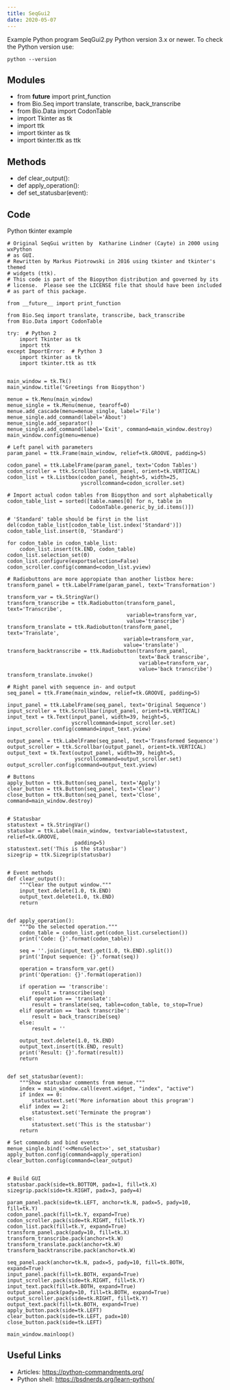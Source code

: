 ```yaml
---
title: SeqGui2
date: 2020-05-07
---
```

Example Python program SeqGui2.py
Python version 3.x or newer.
To check the Python version use:

    python --version

## Modules

* from __future__ import print_function
* from Bio.Seq import translate, transcribe, back_transcribe
* from Bio.Data import CodonTable
* import Tkinter as tk
* import ttk
* import tkinter as tk
* import tkinter.ttk as ttk

## Methods

* def clear_output():
* def apply_operation():
* def set_statusbar(event):

## Code

Python tkinter example

    # Original SeqGui written by  Katharine Lindner (Cayte) in 2000 using wxPython
    # as GUI.
    # Rewritten by Markus Piotrowski in 2016 using tkinter and tkinter's themed
    # widgets (ttk).
    # This code is part of the Biopython distribution and governed by its
    # license.  Please see the LICENSE file that should have been included
    # as part of this package.
    
    from __future__ import print_function
    
    from Bio.Seq import translate, transcribe, back_transcribe
    from Bio.Data import CodonTable
    
    try:  # Python 2
        import Tkinter as tk
        import ttk
    except ImportError:  # Python 3
        import tkinter as tk
        import tkinter.ttk as ttk
    
    
    main_window = tk.Tk()
    main_window.title('Greetings from Biopython')
    
    menue = tk.Menu(main_window)
    menue_single = tk.Menu(menue, tearoff=0)
    menue.add_cascade(menu=menue_single, label='File')
    menue_single.add_command(label='About')
    menue_single.add_separator()
    menue_single.add_command(label='Exit', command=main_window.destroy)
    main_window.config(menu=menue)
    
    # Left panel with parameters
    param_panel = ttk.Frame(main_window, relief=tk.GROOVE, padding=5)
    
    codon_panel = ttk.LabelFrame(param_panel, text='Codon Tables')
    codon_scroller = ttk.Scrollbar(codon_panel, orient=tk.VERTICAL)
    codon_list = tk.Listbox(codon_panel, height=5, width=25,
                            yscrollcommand=codon_scroller.set)
    
    # Import actual codon tables from Biopython and sort alphabetically
    codon_table_list = sorted([table.names[0] for n, table in
                               CodonTable.generic_by_id.items()])
    
    # 'Standard' table should be first in the list
    del(codon_table_list[codon_table_list.index('Standard')])
    codon_table_list.insert(0, 'Standard')
    
    for codon_table in codon_table_list:
        codon_list.insert(tk.END, codon_table)
    codon_list.selection_set(0)
    codon_list.configure(exportselection=False)
    codon_scroller.config(command=codon_list.yview)
    
    # Radiobuttons are more appropiate than another listbox here:
    transform_panel = ttk.LabelFrame(param_panel, text='Transformation')
    
    transform_var = tk.StringVar()
    transform_transcribe = ttk.Radiobutton(transform_panel, text='Transcribe',
                                           variable=transform_var,
                                           value='transcribe')
    transform_translate = ttk.Radiobutton(transform_panel, text='Translate',
                                          variable=transform_var,
                                          value='translate')
    transform_backtranscribe = ttk.Radiobutton(transform_panel,
                                               text='Back transcribe',
                                               variable=transform_var,
                                               value='back transcribe')
    transform_translate.invoke()
    
    # Right panel with sequence in- and output
    seq_panel = ttk.Frame(main_window, relief=tk.GROOVE, padding=5)
    
    input_panel = ttk.LabelFrame(seq_panel, text='Original Sequence')
    input_scroller = ttk.Scrollbar(input_panel, orient=tk.VERTICAL)
    input_text = tk.Text(input_panel, width=39, height=5,
                         yscrollcommand=input_scroller.set)
    input_scroller.config(command=input_text.yview)
    
    output_panel = ttk.LabelFrame(seq_panel, text='Transformed Sequence')
    output_scroller = ttk.Scrollbar(output_panel, orient=tk.VERTICAL)
    output_text = tk.Text(output_panel, width=39, height=5,
                          yscrollcommand=output_scroller.set)
    output_scroller.config(command=output_text.yview)
    
    # Buttons
    apply_button = ttk.Button(seq_panel, text='Apply')
    clear_button = ttk.Button(seq_panel, text='Clear')
    close_button = ttk.Button(seq_panel, text='Close', command=main_window.destroy)
    
    
    # Statusbar
    statustext = tk.StringVar()
    statusbar = ttk.Label(main_window, textvariable=statustext, relief=tk.GROOVE,
                          padding=5)
    statustext.set('This is the statusbar')
    sizegrip = ttk.Sizegrip(statusbar)
    
    
    # Event methods
    def clear_output():
        """Clear the output window."""
        input_text.delete(1.0, tk.END)
        output_text.delete(1.0, tk.END)
        return
    
    
    def apply_operation():
        """Do the selected operation."""
        codon_table = codon_list.get(codon_list.curselection())
        print('Code: {}'.format(codon_table))
    
        seq = ''.join(input_text.get(1.0, tk.END).split())
        print('Input sequence: {}'.format(seq))
    
        operation = transform_var.get()
        print('Operation: {}'.format(operation))
    
        if operation == 'transcribe':
            result = transcribe(seq)
        elif operation == 'translate':
            result = translate(seq, table=codon_table, to_stop=True)
        elif operation == 'back transcribe':
            result = back_transcribe(seq)
        else:
            result = ''
    
        output_text.delete(1.0, tk.END)
        output_text.insert(tk.END, result)
        print('Result: {}'.format(result))
        return
    
    
    def set_statusbar(event):
        """Show statusbar comments from menue."""
        index = main_window.call(event.widget, "index", "active")
        if index == 0:
            statustext.set('More information about this program')
        elif index == 2:
            statustext.set('Terminate the program')
        else:
            statustext.set('This is the statusbar')
        return
    
    # Set commands and bind events
    menue_single.bind('<<MenuSelect>>', set_statusbar)
    apply_button.config(command=apply_operation)
    clear_button.config(command=clear_output)
    
    
    # Build GUI
    statusbar.pack(side=tk.BOTTOM, padx=1, fill=tk.X)
    sizegrip.pack(side=tk.RIGHT, padx=3, pady=4)
    
    param_panel.pack(side=tk.LEFT, anchor=tk.N, padx=5, pady=10, fill=tk.Y)
    codon_panel.pack(fill=tk.Y, expand=True)
    codon_scroller.pack(side=tk.RIGHT, fill=tk.Y)
    codon_list.pack(fill=tk.Y, expand=True)
    transform_panel.pack(pady=10, fill=tk.X)
    transform_transcribe.pack(anchor=tk.W)
    transform_translate.pack(anchor=tk.W)
    transform_backtranscribe.pack(anchor=tk.W)
    
    seq_panel.pack(anchor=tk.N, padx=5, pady=10, fill=tk.BOTH, expand=True)
    input_panel.pack(fill=tk.BOTH, expand=True)
    input_scroller.pack(side=tk.RIGHT, fill=tk.Y)
    input_text.pack(fill=tk.BOTH, expand=True)
    output_panel.pack(pady=10, fill=tk.BOTH, expand=True)
    output_scroller.pack(side=tk.RIGHT, fill=tk.Y)
    output_text.pack(fill=tk.BOTH, expand=True)
    apply_button.pack(side=tk.LEFT)
    clear_button.pack(side=tk.LEFT, padx=10)
    close_button.pack(side=tk.LEFT)
    
    main_window.mainloop()
    

## Useful Links

- Articles: https://python-commandments.org/
- Python shell: https://bsdnerds.org/learn-python/
